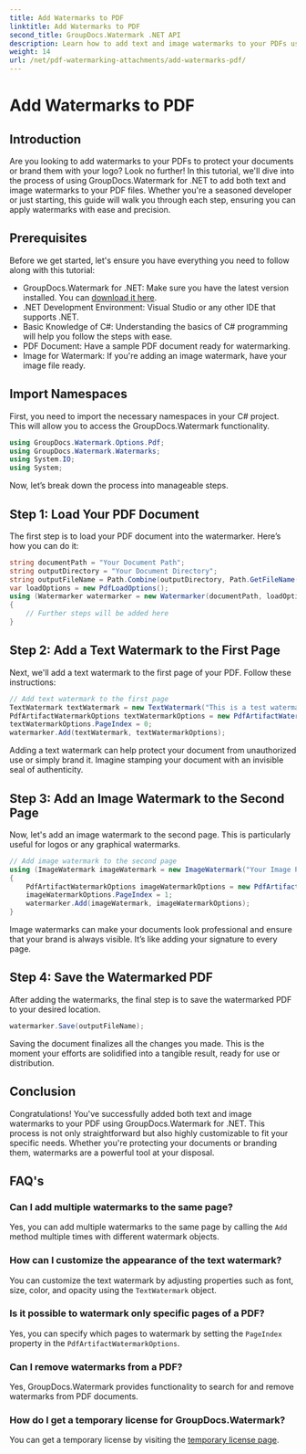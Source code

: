 ```yaml
---
title: Add Watermarks to PDF
linktitle: Add Watermarks to PDF
second_title: GroupDocs.Watermark .NET API
description: Learn how to add text and image watermarks to your PDFs using GroupDocs.Watermark for .NET with our comprehensive step-by-step guide.
weight: 14
url: /net/pdf-watermarking-attachments/add-watermarks-pdf/
---
```


# Add Watermarks to PDF

## Introduction
Are you looking to add watermarks to your PDFs to protect your documents or brand them with your logo? Look no further! In this tutorial, we'll dive into the process of using GroupDocs.Watermark for .NET to add both text and image watermarks to your PDF files. Whether you're a seasoned developer or just starting, this guide will walk you through each step, ensuring you can apply watermarks with ease and precision.
## Prerequisites
Before we get started, let's ensure you have everything you need to follow along with this tutorial:
- GroupDocs.Watermark for .NET: Make sure you have the latest version installed. You can [download it here](https://releases.groupdocs.com/Watermark/net/).
- .NET Development Environment: Visual Studio or any other IDE that supports .NET.
- Basic Knowledge of C#: Understanding the basics of C# programming will help you follow the steps with ease.
- PDF Document: Have a sample PDF document ready for watermarking.
- Image for Watermark: If you're adding an image watermark, have your image file ready.
## Import Namespaces
First, you need to import the necessary namespaces in your C# project. This will allow you to access the GroupDocs.Watermark functionality.
```csharp
using GroupDocs.Watermark.Options.Pdf;
using GroupDocs.Watermark.Watermarks;
using System.IO;
using System;
```
Now, let’s break down the process into manageable steps.
## Step 1: Load Your PDF Document
The first step is to load your PDF document into the watermarker. Here’s how you can do it:
```csharp
string documentPath = "Your Document Path";
string outputDirectory = "Your Document Directory";
string outputFileName = Path.Combine(outputDirectory, Path.GetFileName(documentPath));
var loadOptions = new PdfLoadOptions();
using (Watermarker watermarker = new Watermarker(documentPath, loadOptions))
{
    // Further steps will be added here
}
```
## Step 2: Add a Text Watermark to the First Page
Next, we'll add a text watermark to the first page of your PDF. Follow these instructions:
```csharp
// Add text watermark to the first page
TextWatermark textWatermark = new TextWatermark("This is a test watermark", new Font("Arial", 8));
PdfArtifactWatermarkOptions textWatermarkOptions = new PdfArtifactWatermarkOptions();
textWatermarkOptions.PageIndex = 0;
watermarker.Add(textWatermark, textWatermarkOptions);
```

Adding a text watermark can help protect your document from unauthorized use or simply brand it. Imagine stamping your document with an invisible seal of authenticity.
## Step 3: Add an Image Watermark to the Second Page
Now, let's add an image watermark to the second page. This is particularly useful for logos or any graphical watermarks.
```csharp
// Add image watermark to the second page
using (ImageWatermark imageWatermark = new ImageWatermark("Your Image Path"))
{
    PdfArtifactWatermarkOptions imageWatermarkOptions = new PdfArtifactWatermarkOptions();
    imageWatermarkOptions.PageIndex = 1;
    watermarker.Add(imageWatermark, imageWatermarkOptions);
}
```

Image watermarks can make your documents look professional and ensure that your brand is always visible. It’s like adding your signature to every page.
## Step 4: Save the Watermarked PDF
After adding the watermarks, the final step is to save the watermarked PDF to your desired location.
```csharp
watermarker.Save(outputFileName);
```
Saving the document finalizes all the changes you made. This is the moment your efforts are solidified into a tangible result, ready for use or distribution.
## Conclusion
Congratulations! You've successfully added both text and image watermarks to your PDF using GroupDocs.Watermark for .NET. This process is not only straightforward but also highly customizable to fit your specific needs. Whether you're protecting your documents or branding them, watermarks are a powerful tool at your disposal.
## FAQ's
### Can I add multiple watermarks to the same page?
Yes, you can add multiple watermarks to the same page by calling the `Add` method multiple times with different watermark objects.
### How can I customize the appearance of the text watermark?
You can customize the text watermark by adjusting properties such as font, size, color, and opacity using the `TextWatermark` object.
### Is it possible to watermark only specific pages of a PDF?
Yes, you can specify which pages to watermark by setting the `PageIndex` property in the `PdfArtifactWatermarkOptions`.
### Can I remove watermarks from a PDF?
Yes, GroupDocs.Watermark provides functionality to search for and remove watermarks from PDF documents.
### How do I get a temporary license for GroupDocs.Watermark?
You can get a temporary license by visiting the [temporary license page](https://purchase.groupdocs.com/temporary-license/).
